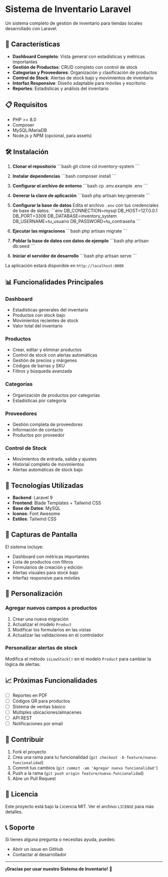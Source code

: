 # Sistema de Inventario Laravel

Un sistema completo de gestión de inventario para tiendas locales desarrollado con Laravel.

## 🚀 Características

- **Dashboard Completo**: Vista general con estadísticas y métricas importantes
- **Gestión de Productos**: CRUD completo con control de stock
- **Categorías y Proveedores**: Organización y clasificación de productos
- **Control de Stock**: Alertas de stock bajo y movimientos de inventario
- **Interfaz Responsive**: Diseño adaptable para móviles y escritorio
- **Reportes**: Estadísticas y análisis del inventario

## 📋 Requisitos

- PHP >= 8.0
- Composer
- MySQL/MariaDB
- Node.js y NPM (opcional, para assets)

## 🛠️ Instalación

1. **Clonar el repositorio**
\`\`\`bash
git clone <repository-url>
cd inventory-system
\`\`\`

2. **Instalar dependencias**
\`\`\`bash
composer install
\`\`\`

3. **Configurar el archivo de entorno**
\`\`\`bash
cp .env.example .env
\`\`\`

4. **Generar la clave de aplicación**
\`\`\`bash
php artisan key:generate
\`\`\`

5. **Configurar la base de datos**
Edita el archivo `.env` con tus credenciales de base de datos:
\`\`\`env
DB_CONNECTION=mysql
DB_HOST=127.0.0.1
DB_PORT=3306
DB_DATABASE=inventory_system
DB_USERNAME=tu_usuario
DB_PASSWORD=tu_contraseña
\`\`\`

6. **Ejecutar las migraciones**
\`\`\`bash
php artisan migrate
\`\`\`

7. **Poblar la base de datos con datos de ejemplo**
\`\`\`bash
php artisan db:seed
\`\`\`

8. **Iniciar el servidor de desarrollo**
\`\`\`bash
php artisan serve
\`\`\`

La aplicación estará disponible en `http://localhost:8000`

## 📊 Funcionalidades Principales

### Dashboard
- Estadísticas generales del inventario
- Productos con stock bajo
- Movimientos recientes de stock
- Valor total del inventario

### Productos
- Crear, editar y eliminar productos
- Control de stock con alertas automáticas
- Gestión de precios y márgenes
- Códigos de barras y SKU
- Filtros y búsqueda avanzada

### Categorías
- Organización de productos por categorías
- Estadísticas por categoría

### Proveedores
- Gestión completa de proveedores
- Información de contacto
- Productos por proveedor

### Control de Stock
- Movimientos de entrada, salida y ajustes
- Historial completo de movimientos
- Alertas automáticas de stock bajo

## 🎨 Tecnologías Utilizadas

- **Backend**: Laravel 9
- **Frontend**: Blade Templates + Tailwind CSS
- **Base de Datos**: MySQL
- **Iconos**: Font Awesome
- **Estilos**: Tailwind CSS

## 📱 Capturas de Pantalla

El sistema incluye:
- Dashboard con métricas importantes
- Lista de productos con filtros
- Formularios de creación y edición
- Alertas visuales para stock bajo
- Interfaz responsive para móviles

## 🔧 Personalización

### Agregar nuevos campos a productos
1. Crear una nueva migración
2. Actualizar el modelo `Product`
3. Modificar los formularios en las vistas
4. Actualizar las validaciones en el controlador

### Personalizar alertas de stock
Modifica el método `isLowStock()` en el modelo `Product` para cambiar la lógica de alertas.

## 📈 Próximas Funcionalidades

- [ ] Reportes en PDF
- [ ] Códigos QR para productos
- [ ] Sistema de ventas básico
- [ ] Múltiples ubicaciones/almacenes
- [ ] API REST
- [ ] Notificaciones por email

## 🤝 Contribuir

1. Fork el proyecto
2. Crea una rama para tu funcionalidad (`git checkout -b feature/nueva-funcionalidad`)
3. Commit tus cambios (`git commit -am 'Agregar nueva funcionalidad'`)
4. Push a la rama (`git push origin feature/nueva-funcionalidad`)
5. Abre un Pull Request

## 📄 Licencia

Este proyecto está bajo la Licencia MIT. Ver el archivo `LICENSE` para más detalles.

## 📞 Soporte

Si tienes alguna pregunta o necesitas ayuda, puedes:
- Abrir un issue en GitHub
- Contactar al desarrollador

---

**¡Gracias por usar nuestro Sistema de Inventario!** 🎉

